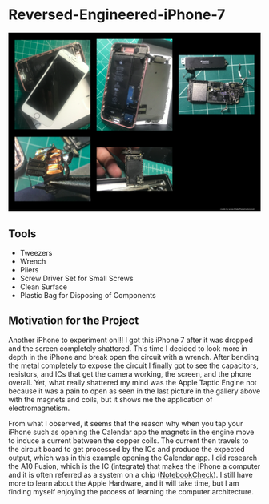 # Reversed-Engineered-iPhone-7

<img src="iPhone7.png">

<h2>Tools</h2>
<ul>
  <li>Tweezers</li>
  <li>Wrench</li>
  <li>Pliers</li>
  <li>Screw Driver Set for Small Screws</li>
  <li>Clean Surface</li>
  <li>Plastic Bag for Disposing of Components</li>
</ul>  

<h2>Motivation for the Project</h2>

Another iPhone to experiment on!!! I got this iPhone 7 after it was dropped and the screen completely shattered. This time I decided to look more in depth in the iPhone and break open the circuit with a wrench. After bending the metal completely to expose the circuit I finally got to see the capacitors, resistors, and ICs that get the camera working, the screen, and the phone overall. Yet, what really shattered my mind was the Apple Taptic Engine not because it was a pain to open as seen in the last picture in the gallery above with the magnets and coils, but it shows me the application of electromagnetism.

From what I observed, it seems that the reason why when you tap your iPhone such as opening the Calendar app the magnets in the engine move to induce a current between the copper coils. The current then travels to the circuit board to get processed by the ICs and produce the expected output, which was in this example opening the Calendar app. I did research the A10 Fusion, which is the IC (integrate) that makes the iPhone a computer and it is often referred as a system on a chip (<a href="https://www.notebookcheck.net/A12-Bionic-vs-A10-Fusion_10166_8178.247596.0.html">NotebookCheck</a>). I still have more to learn about the Apple Hardware, and it will take time, but I am finding myself enjoying the process of learning the computer architecture.

